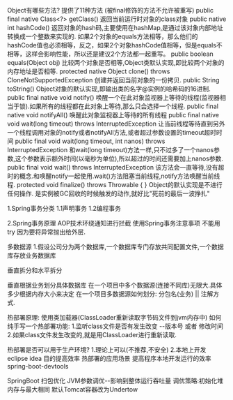 Object有哪些方法? 提供了11种方法 (被final修饰的方法不允许被重写)
    public final native Class<?> getClass()
        返回当前运行时对象的class对象
    public native int hashCode()
        返回对象的hash码,主要使用在hashMap,是通过该对象内部地址转换成一个整数来实现的.
        如果2个对象的equals方法相等，那么他们的hashCode值也必须相等，反之，如果2个对象hashCode值相等，但是equals不相等，这样会影响性能，所以还是建议2个方法都一起重写。
    public boolean equals(Object obj)
        比较两个对象是否相等,Object类默认实现,即比较两个对象的内存地址是否相等.
    protected native Object clone() throws CloneNotSupportedException
        创建并返回当前对象的一份拷贝.
    public String toString()
        Object对象的默认实现,即输出类的名字@实例的哈希码的16进制.
    public final native void notify()
        唤醒一个在此对象监视器上等待的线程(监视器相当于锁).如果所有的线程都在此对象上等待,那么只会选择一个线程.
    public final native void notifyAll()
        唤醒此对象监视器上等待的所有线程
    public final native void wait(long timeout) throws InterruptedException
        让当前线程等待直到另外一个线程调用对象的notify或者notifyAll方法,或者超过参数设置的timeout超时时间
    public final void wait(long timeout, int nanos) throws InterruptedException
        和wait(long timeout)方法一样,只不过多了一个nanos参数,这个参数表示额外时间(以毫秒为单位),所以超过的时间还需要加上nanos参数.
    public final void wait() throws InterruptedException
        该方法会一直等待,没有超时的概念.和唤醒notify一起使用.wait()方法阻塞当前线程,notify方法唤醒当前线程.
    protected void finalize() throws Throwable { }
        Object的默认实现是不进行任何操作.
        是实例被GC回收的时候触发的动作,就好比"死前的最后一波挣扎"




1.Spring事务分类
    1.1声明事务
    1.2编程事务
    

2.Spring事务原理
    AOP技术环绕通知进行拦截
    使用Spring事务注意事项 不能用try 因为要将异常抛出给外层.



多数据源
    1.假设公司分为两个数据库,一个数据库专门存放共同配置文件,一个数据库存放业务数据库

垂直拆分和水平拆分

垂直根据业务划分具体数据库
在一个项目中多个数据源(连接不同库)无限大.具体多少根据内存大小来决定
在一个项目多数据源如何划分: 分包名(业务) || 注解方式.


热部署原理:
    使用类加载器(ClassLoader重新读取字节码文件到jvm内存中)
如何纯手写一个热部署功能:
    1.监听class文件是否有发生改变 --版本号 或者 修改时间
    2.如果class文件发生改变的,就是用ClassLoader进行重新读取.

热部署是否可以用于生产环境?
    1.理论上可以(不推荐,不安全)
    2.本地上开发 eclipse idea 目的提高效率
热部署的应用场景
    提高程序本地开发运行的效率
    spring-boot-devtools

SpringBoot
    扫包优化
JVM参数调优--影响到整体运行吞吐量
调优策略:初始化堆内存与最大相同
默认Tomcat容器改为Undertow